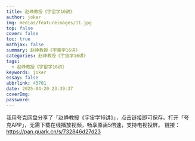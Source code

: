 ```yaml
---
title: 赵峥教授《宇宙学16讲》
author: joker
img: medias/featureimages/11.jpg
top: false
cover: false
toc: true
mathjax: false
summary: 赵峥教授《宇宙学16讲》
categories: 赵峥教授《宇宙学16讲》
tags:
  - 赵峥教授《宇宙学16讲》
keywords: joker
essay: false
abbrlink: 43701
date: 2025-04-20 23:39:37
coverImg:
password:
---
```


我用夸克网盘分享了「赵峥教授《宇宙学16讲》」，点击链接即可保存。打开「夸克APP」，无需下载在线播放视频，畅享原画5倍速，支持电视投屏。
链接：https://pan.quark.cn/s/732846d27d23
